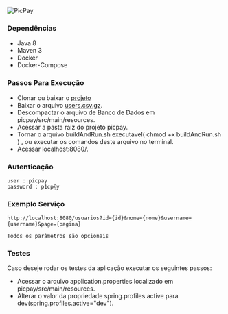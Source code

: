 ![PicPay](https://user-images.githubusercontent.com/1765696/26998603-711fcf30-4d5c-11e7-9281-0d9eb20337ad.png)

### Dependências

- Java 8
- Maven 3
- Docker
- Docker-Compose


### Passos Para Execução

- Clonar ou baixar o [projeto](https://github.com/brenopessoa/trabalhe-conosco-backend-dev.git)
- Baixar o arquivo [users.csv.gz](https://s3.amazonaws.com/careers-picpay/users.csv.gz).
- Descompactar o arquivo de Banco de Dados em picpay/src/main/resources.
- Acessar a pasta raiz do projeto picpay.
- Tornar o arquivo buildAndRun.sh executável( chmod +x buildAndRun.sh ) , ou executar os comandos deste arquivo no terminal.
- Acessar localhost:8080/.

### Autenticação

```
user : picpay
password : p1cp@y
```

### Exemplo Serviço

```
http://localhost:8080/usuarios?id={id}&nome={nome}&username={username}&page={pagina}

Todos os parâmetros são opcionais

```

### Testes

Caso deseje rodar os testes da aplicação executar os seguintes passos:

- Acessar o arquivo application.properties localizado em picpay/src/main/resources.
- Alterar o valor da propriedade spring.profiles.active para dev(spring.profiles.active="dev").
